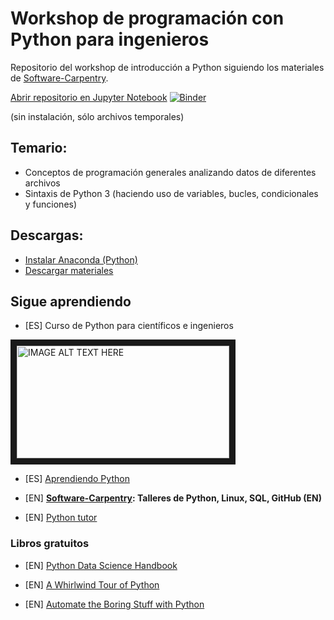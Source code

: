 # Workshop de programación con Python para ingenieros

Repositorio del workshop de introducción a Python siguiendo los materiales de [Software-Carpentry](https://software-carpentry.org/).

[Abrir repositorio en Jupyter Notebook](http://mybinder.org:/repo/cacheme/python-ingenieria-datos) [![Binder](http://mybinder.org/badge.svg)](http://mybinder.org:/repo/cacheme/python-ingenieria-datos)

(sin instalación, sólo archivos temporales)

## Temario:
* Conceptos de programación generales analizando datos de diferentes archivos
* Sintaxis de Python 3 (haciendo uso de variables, bucles, condicionales y funciones)


## Descargas:
* [Instalar Anaconda (Python)](http://nbviewer.jupyter.org/github/CAChemE/python-ingenieria-datos/blob/master/notebooks/000-Bienvenido.ipynb)
* [Descargar materiales](https://github.com/CAChemE/python-ingenieria-datos/archive/master.zip)

## Sigue aprendiendo
* [ES] Curso de Python para científicos e ingenieros

<a href="http://cacheme.org/curso-online-python-cientifico-ingenieros/" target="_blank"><img src="https://github.com/CAChemE/python-ingenieria-datos/raw/master/images/curso-online-python.png" 
alt="IMAGE ALT TEXT HERE" width="340" height="180" border="10" /></a>
* [ES] [Aprendiendo Python](http://www.python.org.ar/aprendiendo-python/)

* [EN] **[Software-Carpentry](https://software-carpentry.org/lessons/): Talleres de Python, Linux, SQL, GitHub (EN)**

* [EN] [Python tutor](http://pythontutor.com/)

### Libros gratuitos
* [EN] [Python Data Science Handbook](https://github.com/jakevdp/PythonDataScienceHandbook#python-data-science-handbook)
* [EN] [A Whirlwind Tour of Python](http://www.oreilly.com/programming/free/a-whirlwind-tour-of-python.csp)

* [EN] [Automate the Boring Stuff with Python](https://automatetheboringstuff.com/) 

